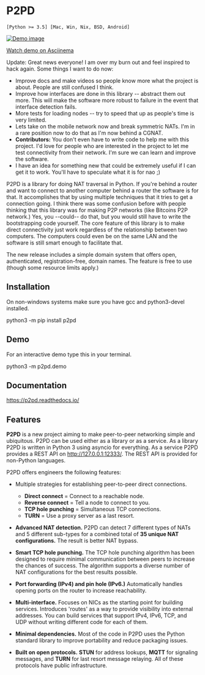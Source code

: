 # P2PD

``[Python >= 3.5] [Mac, Win, Nix, BSD, Android]``

[![Demo image](https://github.com/robertsdotpm/p2pd/blob/main/demo_small.gif?raw=true)](https://github.com/robertsdotpm/p2pd/blob/main/demo_large.gif)

[Watch demo on Asciinema](https://asciinema.org/a/EhADOwnoPt5KBiQDbwR69bNHS)

Update: Great news everyone! I am over my burn out and feel inspired to hack again. Some things I want to do now:

- Improve docs and make videos so people know more what the project is about. People are still confused I think.
- Improve how interfaces are done in this library -- abstract them out more. This will make the software more robust to failure in the event that interface detection fails.
- More tests for loading nodes -- try to speed that up as people's time is very limited.
- Lets take on the mobile network now and break symmetric NATs. I'm in a rare position now to do that as I'm now behind a CGNAT.
- **Contributors:** You don't even have to write code to help me with this project. I'd love for people who are interested in the project to let me test connectivity from their network. I'm sure we can learn and improve the software.
- I have an idea for something new that could be extremely useful if I can get it to work. You'll have to speculate what it is for nao ;)

P2PD is a library for doing NAT traversal in Python. If you're behind a router and want to connect to another computer behind a router the software is for that.
It accomplishes that by using multiple techniques that it tries to get a connection going. I think there was some confusion before with people thinking that this
library was for making P2P networks (like Bitcoins P2P network.) Yes, you --could-- do that, but you would still have to write the bootstrapping code yourself.
The core feature of this library is to make direct connectivity just work regardless of the relationship between two computers. The computers could even be on
the same LAN and the software is still smart enough to facilitate that.

The new release includes a simple domain system that offers open,
authenticated, registration-free, domain names. The feature is free
to use (though some resource limits apply.)

## Installation

On non-windows systems make sure you have gcc and python3-devel installed.

   python3 -m pip install p2pd

## Demo

For an interactive demo type this in your terminal.

  python3 -m p2pd.demo

## Documentation

https://p2pd.readthedocs.io/

## Features

**P2PD** is a new project aiming to make peer-to-peer networking
simple and ubiquitous. P2PD can be used either as a library or as a service.
As a library P2PD is written in Python 3 using asyncio for everything.
As a service P2PD provides a REST API on http://127.0.0.1:12333/.
The REST API is provided for non-Python languages.

P2PD offers engineers the following features:

- Multiple strategies for establishing peer-to-peer direct connections.

  - **Direct connect** = Connect to a reachable node.
  - **Reverse connect** = Tell a node to connect to you.
  - **TCP hole punching** = Simultaneous TCP connections.
  - **TURN** = Use a proxy server as a last resort.
- **Advanced NAT detection.** P2PD can detect 7 different types of NATs and
   5 different sub-types for a combined total of **35 unique NAT
   configurations.** The result is better NAT bypass.
- **Smart TCP hole punching.** The TCP hole punching algorithm has been
   designed to require minimal communication between peers to increase
   the chances of success. The algorithm supports a diverse number of
   NAT configurations for the best results possible.
- **Port forwarding (IPv4) and pin hole (IPv6.)** Automatically
   handles opening ports on the router to increase reachability.
- **Multi-interface.** Focuses on NICs as the starting point
   for building services. Introduces 'routes' as a
   way to provide visibility into external addresses. You can build
   services that support IPv4, IPv6, TCP, and UDP without writing
   different code for each of them.
- **Minimal dependencies.** Most of the code in P2PD uses the Python
  standard library to improve portability and reduce packaging issues.
- **Built on open protocols.**
   **STUN** for address lookups, **MQTT** for signaling messages, and
   **TURN** for last resort message relaying.
   All of these protocols have public infrastructure.
